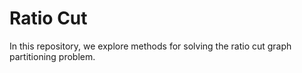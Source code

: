 # Ratio Cut

In this repository, we explore methods for solving the ratio cut graph partitioning problem.
